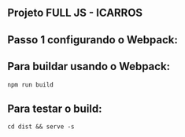 ## Projeto FULL JS - ICARROS

## Passo 1 configurando o Webpack:

## Para buildar usando o Webpack:

`npm run build`

## Para testar o build:

`cd dist && serve -s`
